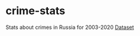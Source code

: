 # crime-stats
Stats about crimes in Russia for 2003-2020
[Dataset](https://www.kaggle.com/datasets/tsarkov90/crime-in-russia-20032020)

